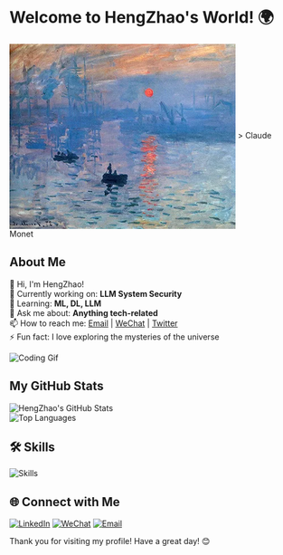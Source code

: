 # Welcome to HengZhao's World! 🌍

<img src="./Impression-Sunrise.jpg" alt="Welcome Banner" align=center />
> Claude Monet

## About Me

👋 Hi, I'm HengZhao!  
🔭 Currently working on: **LLM System Security**  
🌱 Learning: **ML, DL, LLM**  
💬 Ask me about: **Anything tech-related**  
📫 How to reach me: [Email](mailto:hengzhao2002@gmail.com) | [WeChat](weixin://contacts/profile/EnlZhao) | [Twitter](https://twitter.com/Enl_Zhao)  
⚡ Fun fact: I love exploring the mysteries of the universe

![Coding Gif](https://media.giphy.com/media/13HgwGsXF0aiGY/giphy.gif)

## My GitHub Stats

![HengZhao's GitHub Stats](https://github-readme-stats.vercel.app/api?username=EnlZhao&show_icons=true&theme=radical)  
![Top Languages](https://github-readme-stats.vercel.app/api/top-langs/?username=EnlZhao&layout=compact&theme=radical)

<!--
## 🚀 Projects

### Featured Projects
- [Project 1](https://github.com/EnlZhao/project1) - 🌟 A fantastic project that does amazing things.
- [Project 2](https://github.com/EnlZhao/project2) - 🚀 Another awesome project that solves big problems.

### Open Source Contributions
- [Contribution 1](https://github.com/org/repo/pull/1) - 🛠️ Description of the contribution.
- [Contribution 2](https://github.com/org/repo/pull/2) - ✨ Description of the contribution.

-->

## 🛠️ Skills

![Skills](https://skillicons.dev/icons?i=python,pytorch,c,cpp,cmake,html,docker,linux,anaconda,bash,git)

## 🌐 Connect with Me

[![LinkedIn](https://img.shields.io/badge/LinkedIn-0077B5?style=for-the-badge&logo=linkedin&logoColor=white)](https://linkedin.com/in/your-linkedin)  [![WeChat](https://img.shields.io/badge/WeChat-07C160?style=for-the-badge&logo=wechat&logoColor=white)](weixin://contacts/profile/EnlZhao)  [![Email](https://img.shields.io/badge/Email-D14836?style=for-the-badge&logo=gmail&logoColor=white)](mailto:hengzhao2002@gmail.com)

Thank you for visiting my profile! Have a great day! 😊
